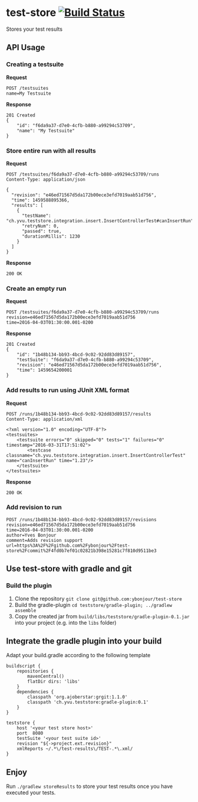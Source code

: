 # test-store [![Build Status](https://travis-ci.org/ybonjour/test-store.svg?branch=master)](https://travis-ci.org/ybonjour/test-store)
Stores your test results

## API Usage
### Creating a testsuite
**Request**
```
POST /testsuites
name=My Testsuite
```
**Response**
```
201 Created
{
    "id": "f6da9a37-d7e0-4cfb-b880-a99294c53709",
    "name": "My Testsuite"
}
```

### Store entire run with all results
**Request**
```
POST /testsuites/f6da9a37-d7e0-4cfb-b880-a99294c53709/runs
Content-Type: application/json

{
  "revision": "e46ed71567d5da172b00ece3efd7019aab51d756",
  "time": 1459588895366,
  "results": [
    {
      "testName": "ch.yvu.teststore.integration.insert.InsertControllerTest#canInsertRun",
      "retryNum": 0,
      "passed": true,
      "durationMillis": 1230
    }
  ]
}
```
**Response**
```
200 OK
```

### Create an empty run
**Request**
```
POST /testsuites/f6da9a37-d7e0-4cfb-b880-a99294c53709/runs
revision=e46ed71567d5da172b00ece3efd7019aab51d756
time=2016-04-03T01:30:00.001-0200
```
**Response**
```
201 Created
{
    "id": "1b48b134-bb93-4bcd-9c02-92dd83d89157",
    "testSuite": "f6da9a37-d7e0-4cfb-b880-a99294c53709",
    "revision": "e46ed71567d5da172b00ece3efd7019aab51d756",
    "time": 1459654200001
}
```

### Add results to run using JUnit XML format
**Request**
```
POST /runs/1b48b134-bb93-4bcd-9c02-92dd83d89157/results
Content-Type: application/xml

<?xml version="1.0" encoding="UTF-8"?>
<testsuites>
    <testsuite errors="0" skipped="0" tests="1" failures="0" timestamp="2016-03-31T17:51:02">
        <testcase classname="ch.yvu.teststore.integration.insert.InsertControllerTest" name="canInsertRun" time="1.23"/>
    </testsuite>
</testsuites>
```
**Response**
```
200 OK
```

### Add revision to run
```
POST /runs/1b48b134-bb93-4bcd-9c02-92dd83d89157/revisions
revision=e46ed71567d5da172b00ece3efd7019aab51d756
time=2016-04-03T01:30:00.001-0200
author=Yves Bonjour
comment=Adds revision support
url=https%3A%2F%2Fgithub.com%2Fybonjour%2Ftest-store%2Fcommit%2F4fd0b7ef01c02821b398e15281c7f810d9511be3
```

## Use test-store with gradle and git

### Build the plugin
1. Clone the repository `git clone git@github.com:ybonjour/test-store`
2. Build the gradle-plugin `cd teststore/gradle-plugin; ../gradlew assemble`
3. Copy the created jar from `build/libs/teststore/gradle-plugin-0.1.jar` into your project (e.g. into the `libs` folder)


## Integrate the gradle plugin into your build
Adapt your build.gradle according to the following template

```
buildscript {
    repositories {
        mavenCentral()
        flatDir dirs: 'libs'
    }
    dependencies {
        classpath 'org.ajoberstar:grgit:1.1.0'
        classpath 'ch.yvu.teststore:gradle-plugin:0.1'
    }
}

teststore {
    host '<your test store host>'
    port  8080
    testSuite '<your test suite id>'
    revision "${->project.ext.revision}"
    xmlReports ~/.*\/test-results\/TEST-.*\.xml/
}
```

## Enjoy
Run `./gradlew storeResults` to store your test results once you have executed your tests.

